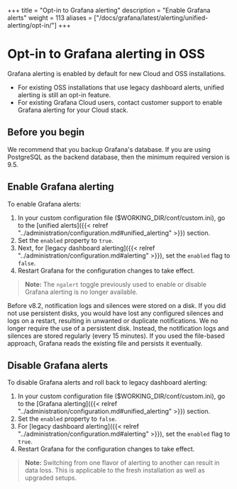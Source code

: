 +++
title = "Opt-in to Grafana alerting"
description = "Enable Grafana alerts"
weight = 113
aliases = ["/docs/grafana/latest/alerting/unified-alerting/opt-in/"]
+++

# Opt-in to Grafana alerting in OSS

Grafana alerting is enabled by default for new Cloud and OSS installations.

- For existing OSS installations that use legacy dashboard alerts, unified alerting is still an opt-in feature.
- For existing Grafana Cloud users, contact customer support to enable Grafana alerting for your Cloud stack.

## Before you begin

We recommend that you backup Grafana's database. If you are using PostgreSQL as the backend database, then the minimum required version is 9.5.

## Enable Grafana alerting

To enable Grafana alerts:

1. In your custom configuration file ($WORKING_DIR/conf/custom.ini), go to the [unified alerts]({{< relref "../administration/configuration.md#unified_alerting" >}}) section.
2. Set the `enabled` property to `true`.
3. Next, for [legacy dashboard alerting]({{< relref "../administration/configuration.md#alerting" >}}), set the `enabled` flag to `false`.
4. Restart Grafana for the configuration changes to take effect.

> **Note:** The `ngalert` toggle previously used to enable or disable Grafana alerting is no longer available.

Before v8.2, notification logs and silences were stored on a disk. If you did not use persistent disks, you would have lost any configured silences and logs on a restart, resulting in unwanted or duplicate notifications. We no longer require the use of a persistent disk. Instead, the notification logs and silences are stored regularly (every 15 minutes). If you used the file-based approach, Grafana reads the existing file and persists it eventually.

## Disable Grafana alerts

To disable Grafana alerts and roll back to legacy dashboard alerting:

1. In your custom configuration file ($WORKING_DIR/conf/custom.ini), go to the [Grafana alerting]({{< relref "../administration/configuration.md#unified_alerting" >}}) section.
1. Set the `enabled` property to `false`.
1. For [legacy dashboard alerting]({{< relref "../administration/configuration.md#alerting" >}}), set the `enabled` flag to `true`.
1. Restart Grafana for the configuration changes to take effect.

> **Note:** Switching from one flavor of alerting to another can result in data loss. This is applicable to the fresh installation as well as upgraded setups.
